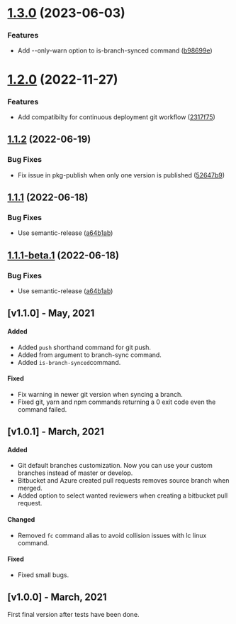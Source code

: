 # [1.3.0](https://github.com/sergiogc9/fox-awesome-cli/compare/v1.2.0...v1.3.0) (2023-06-03)


### Features

* Add --only-warn option to is-branch-synced command ([b98699e](https://github.com/sergiogc9/fox-awesome-cli/commit/b98699e49953d54534172a84f14c4b34b16877a4))

# [1.2.0](https://github.com/sergiogc9/fox-awesome-cli/compare/v1.1.2...v1.2.0) (2022-11-27)

### Features

- Add compatibilty for continuous deployment git workflow ([2317f75](https://github.com/sergiogc9/fox-awesome-cli/commit/2317f75085bf22c4d456f04d0ae533caff015a4c))

## [1.1.2](https://github.com/sergiogc9/fox-awesome-cli/compare/v1.1.1...v1.1.2) (2022-06-19)

### Bug Fixes

- Fix issue in pkg-publish when only one version is published ([52647b9](https://github.com/sergiogc9/fox-awesome-cli/commit/52647b923e0d63b30e5e8f860f6d8b57ea2e85fa))

## [1.1.1](https://github.com/sergiogc9/fox-awesome-cli/compare/v1.1.0...v1.1.1) (2022-06-18)

### Bug Fixes

- Use semantic-release ([a64b1ab](https://github.com/sergiogc9/fox-awesome-cli/commit/a64b1ab5898fa12ce31899e80ea18236a85540c4))

## [1.1.1-beta.1](https://github.com/sergiogc9/fox-awesome-cli/compare/v1.1.0...v1.1.1-beta.1) (2022-06-18)

### Bug Fixes

- Use semantic-release ([a64b1ab](https://github.com/sergiogc9/fox-awesome-cli/commit/a64b1ab5898fa12ce31899e80ea18236a85540c4))

## [v1.1.0] - May, 2021

#### Added

- Added `push` shorthand command for git push.
- Added from argument to branch-sync command.
- Added `is-branch-synced`command.

#### Fixed

- Fix warning in newer git version when syncing a branch.
- Fixed git, yarn and npm commands returning a 0 exit code even the command failed.

## [v1.0.1] - March, 2021

#### Added

- Git default branches customization. Now you can use your custom branches instead of master or develop.
- Bitbucket and Azure created pull requests removes source branch when merged.
- Added option to select wanted reviewers when creating a bitbucket pull request.

#### Changed

- Removed `fc` command alias to avoid collision issues with lc linux command.

#### Fixed

- Fixed small bugs.

## [v1.0.0] - March, 2021

First final version after tests have been done.
